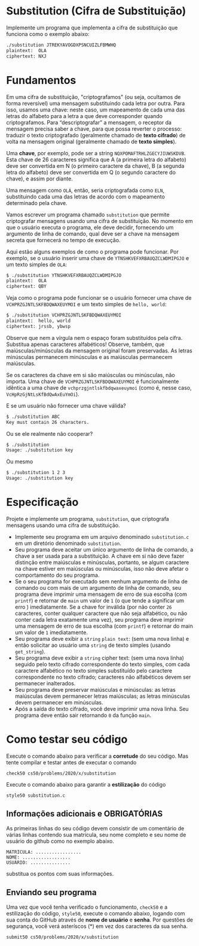 # Substitution (Cifra de Substituição)

Implemente um programa que implementa a cifra de substituição que funciona como o exemplo abaixo:
```bash
./substitution JTREKYAVOGDXPSNCUIZLFBMWHQ
plaintext:  OLA
ciphertext: NXJ
```

# Fundamentos
Em uma cifra de substituição, "criptografamos" (ou seja, ocultamos de forma reversível) uma mensagem substituindo cada letra por outra. Para isso, usamos uma chave: neste caso, um mapeamento de cada uma das letras do alfabeto para a letra a que deve corresponder quando criptografamos. Para “descriptografar” a mensagem, o receptor da mensagem precisa saber a chave, para que possa reverter o processo: traduzir o texto criptografado (geralmente chamado de **texto cifrado**) de volta na mensagem original (geralmente chamado de **texto simples**).

Uma **chave**, por exemplo, pode ser a string `NQXPOMAFTRHLZGECYJIUWSKDVB`. Esta chave de 26 caracteres significa que A (a primeira letra do alfabeto) deve ser convertida em N (o primeiro caractere da chave), B (a segunda letra do alfabeto) deve ser convertida em Q (o segundo caractere do chave), e assim por diante.

Uma mensagem como `OLÁ`, então, seria criptografada como `ELN`, substituindo cada uma das letras de acordo com o mapeamento determinado pela chave.

Vamos escrever um programa chamado `substitution` que permite criptografar mensagens usando uma cifra de substituição. No momento em que o usuário executa o programa, ele deve decidir, fornecendo um argumento de linha de comando, qual deve ser a chave na mensagem secreta que fornecerá no tempo de execução.

Aqui estão alguns exemplos de como o programa pode funcionar. Por exemplo, se o usuário inserir uma chave de `YTNSHKVEFXRBAUQZCLWDMIPGJO` e um texto simples de `OLA`:
```bash
$ ./substitution YTNSHKVEFXRBAUQZCLWDMIPGJO
plaintext:  OLA
ciphertext: QBY
```

Veja como o programa pode funcionar se o usuário fornecer uma chave de `VCHPRZGJNTLSKFBDQWAXEUYMOI` e um texto simples de `hello, world`:
```bash
$ ./substitution VCHPRZGJNTLSKFBDQWAXEUYMOI
plaintext:  hello, world
ciphertext: jrssb, ybwsp
```

Observe que nem a vírgula nem o espaço foram substituídos pela cifra. Substitua apenas caracteres alfabéticos! Observe, também, que maiúsculas/minúsculas da mensagem original foram preservadas. As letras minúsculas permanecem minúsculas e as maiúsculas permanecem maiúsculas.

Se os caracteres da chave em si são maiúsculas ou minúsculas, não importa. Uma chave de `VCHPRZGJNTLSKFBDQWAXEUYMOI` é funcionalmente idêntica a uma chave de `vchprzgjntlskfbdqwaxeuymoi` (como é, nesse caso, `VcHpRzGjNtLsKfBdQwAxEuYmOi`).

E se um usuário não fornecer uma chave válida?

```bash
$ ./substitution ABC
Key must contain 26 characters.
```
Ou se ele realmente não cooperar?

```bash
$ ./substitution
Usage: ./substitution key
```

Ou mesmo
```bash
$ ./substitution 1 2 3
Usage: ./substitution key
```

# Especificação
Projete e implemente um programa, `substitution`, que criptografa mensagens usando uma cifra de substituição.

- Implemente seu programa em um arquivo denominado `substitution.c` em um diretório denominado `substitution`.
- Seu programa deve aceitar um único argumento de linha de comando, a chave a ser usada para a substituição. A chave em si não deve fazer distinção entre maiúsculas e minúsculas, portanto, se algum caractere na chave estiver em maiúsculas ou minúsculas, isso não deve afetar o comportamento do seu programa.
- Se o seu programa for executado sem nenhum argumento de linha de comando ou com mais de um argumento de linha de comando, seu programa deve imprimir uma mensagem de erro de sua escolha (com `printf`) e retornar de `main` um valor de `1` (o que tende a significar um erro ) imediatamente.
Se a chave for inválida (por não conter `26` caracteres, conter qualquer caractere que não seja alfabético, ou não conter cada letra exatamente uma vez), seu programa deve imprimir uma mensagem de erro de sua escolha (com `printf`) e retornar do main um valor de `1` imediatamente.
- Seu programa deve exibir a `string` `plain text`: (sem uma nova linha) e então solicitar ao usuário uma `string` de texto simples (usando `get_string`).
- Seu programa deve exibir a `string` cipher text: (sem uma nova linha) seguido pelo texto cifrado correspondente do texto simples, com cada caractere alfabético no texto simples substituído pelo caractere correspondente no texto cifrado; caracteres não alfabéticos devem ser permanecer inalterados.
- Seu programa deve preservar maiúsculas e minúsculas: as letras maiúsculas devem permanecer letras maiúsculas; as letras minúsculas devem permanecer em minúsculas.
- Após a saída do texto cifrado, você deve imprimir uma nova linha. Seu programa deve então sair retornando `0` da função `main`.

# Como testar seu código
Execute o comando abaixo para verificar a **corretude** do seu código. Mas tente compilar e testar antes de executar o comando

```check50 cs50/problems/2020/x/substitution```

Execute o comando abaixo para garantir a **estilização** do código

```style50 substitution.c```

## Informações adicionais e OBRIGATÓRIAS
As primeiras linhas do seu código devem consistir de um comentário de várias
linhas contendo sua matrícula, seu nome completo e seu nome de usuário do github
como no exemplo abaixo.
```
MATRÍCULA: ................. 
NOME: ..................
USUÁRIO: ...............
```
substitua os pontos com suas informações.

## Enviando seu programa
Uma vez que você tenha verificado o funcionamento, `check50` e a estilização do código, `style50`, execute o comando abaixo, logando com sua conta do GitHub através de **nome de usuário** e **senha**. Por questões de segurança, você verá asteríscos (*) em vez dos caracteres da sua senha.
```
submit50 cs50/problems/2020/x/substitution  
```